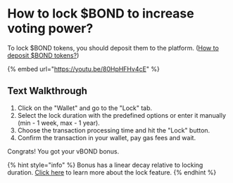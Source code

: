# How to lock $BOND to increase voting power?

To lock $BOND tokens, you should deposit them to the platform. ([How to deposit $BOND tokens?](how-to-obtain-voting-power-on-the-dao.md))

{% embed url="https://youtu.be/80HpHFHv4cE" %}

## Text Walkthrough

1. Click on the "Wallet" and go to the "Lock" tab.
2. Select the lock duration with the predefined options or enter it manually (min - 1 week, max - 1 year).
3. Choose the transaction processing time and hit the "Lock" button.
4. Confirm the transaction in your wallet, pay gas fees and wait.

Congrats! You got your vBOND bonus.

{% hint style="info" %}
Bonus has a linear decay relative to locking duration. [Click here](https://docs.barnbridge.com/governance/barnbridge-dao/multiplier-and-voting-power) to learn more about the lock feature.
{% endhint %}

